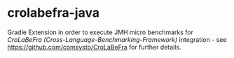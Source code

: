 # crolabefra-java
Gradle Extension in order to execute JMH micro benchmarks for _CroLaBeFra (Cross-Language-Benchmarking-Framework)_ integration - see https://github.com/comsysto/CroLaBeFra for further details.
